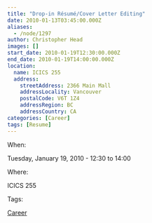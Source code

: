 ```yaml
---
title: "Drop-in Résumé/Cover Letter Editing"
date: 2010-01-13T03:45:00.000Z
aliases:
  - /node/1297
author: Christopher Head
images: []
start_date: 2010-01-19T12:30:00.000Z
end_date: 2010-01-19T14:00:00.000Z
location:
  name: ICICS 255
  address:
    streetAddress: 2366 Main Mall
    addressLocality: Vancouver
    postalCode: V6T 1Z4
    addressRegion: BC
    addressCountry: CA
categories: [Career]
tags: [Resume]
---
```


When: 

Tuesday, January 19, 2010 - 12:30 to 14:00

Where: 

ICICS 255

Tags: 

[Career](/career)
